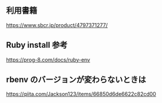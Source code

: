 ## 利用書籍
https://www.sbcr.jp/product/4797371277/

## Ruby install 参考
https://prog-8.com/docs/ruby-env

## rbenv のバージョンが変わらないときは
https://qiita.com/Jackson123/items/66850d6de6622c82cd00
